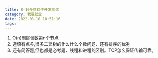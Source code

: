 ```yaml
---
title: 8-10多益软件开发笔试
category: 我要就业
date: 2022-08-10 10:51:16
tags:
---
```

1. O(n)删除倒数第n个节点
2. 选填有点多,很多二叉树的什么什么个数问题，还有排序的优劣
3. 还有简答题,但也都是必考题，线程和进程的区别。TCP怎么保证传输可靠。
